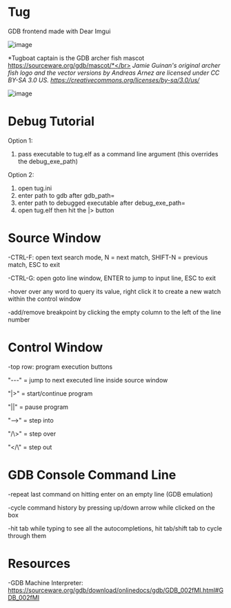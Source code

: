 # Tug
GDB frontend made with Dear Imgui

![image](https://user-images.githubusercontent.com/25188464/160298425-a5267c22-89fc-4d60-b93a-cd6dd9098924.png)

*Tugboat captain is the GDB archer fish mascot https://sourceware.org/gdb/mascot/*</br>
*Jamie Guinan's original archer fish logo and the vector versions by Andreas Arnez are licensed under CC BY-SA 3.0 US.*
*https://creativecommons.org/licenses/by-sa/3.0/us/*

![image](https://user-images.githubusercontent.com/25188464/160457519-15b65af3-0046-4c78-8fda-0b56a3ae7664.png)

# Debug Tutorial
Option 1:
1. pass executable to tug.elf as a command line argument (this overrides the debug_exe_path)

Option 2:
1. open tug.ini
2. enter path to gdb after gdb_path=
3. enter path to debugged executable after debug_exe_path=
4. open tug.elf then hit the |> button

# Source Window
-CTRL-F: open text search mode, N = next match, SHIFT-N = previous match, ESC to exit 

-CTRL-G: open goto line window, ENTER to jump to input line, ESC to exit

-hover over any word to query its value, right click it to create a new watch within the control window

-add/remove breakpoint by clicking the empty column to the left of the line number

# Control Window
-top row: program execution buttons

  "---" = jump to next executed line inside source window
  
  "|>"  = start/continue program
  
  "||"  = pause program
  
  "-->" = step into
  
  "/\\>" = step over
  
  "</\\" = step out
  
# GDB Console Command Line
-repeat last command on hitting enter on an empty line (GDB emulation)

-cycle command history by pressing up/down arrow while clicked on the box

-hit tab while typing to see all the autocompletions, hit tab/shift tab to cycle through them

# Resources
-GDB Machine Interpreter: https://sourceware.org/gdb/download/onlinedocs/gdb/GDB_002fMI.html#GDB_002fMI

